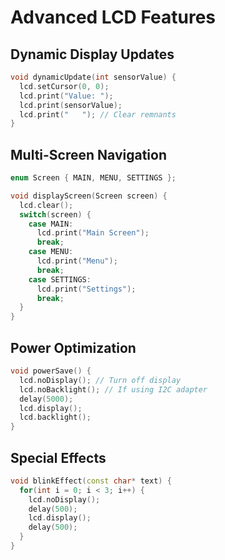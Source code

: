 
# Advanced LCD Features

## Dynamic Display Updates
```cpp
void dynamicUpdate(int sensorValue) {
  lcd.setCursor(0, 0);
  lcd.print("Value: ");
  lcd.print(sensorValue);
  lcd.print("   "); // Clear remnants
}
```

## Multi-Screen Navigation
```cpp
enum Screen { MAIN, MENU, SETTINGS };

void displayScreen(Screen screen) {
  lcd.clear();
  switch(screen) {
    case MAIN:
      lcd.print("Main Screen");
      break;
    case MENU:
      lcd.print("Menu");
      break;
    case SETTINGS:
      lcd.print("Settings");
      break;
  }
}
```

## Power Optimization
```cpp
void powerSave() {
  lcd.noDisplay(); // Turn off display
  lcd.noBacklight(); // If using I2C adapter
  delay(5000);
  lcd.display();
  lcd.backlight();
}
```

## Special Effects
```cpp
void blinkEffect(const char* text) {
  for(int i = 0; i < 3; i++) {
    lcd.noDisplay();
    delay(500);
    lcd.display();
    delay(500);
  }
}
```